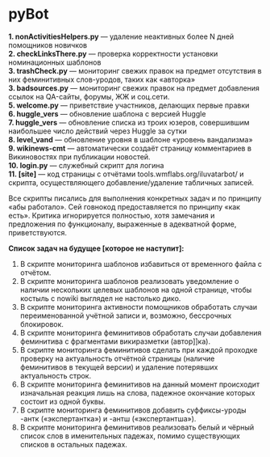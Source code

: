 # pyBot
**1. nonActivitiesHelpers.py** — удаление неактивных более N дней помощников новичков<br>
**2. checkLinksThere.py** — проверка корректности установки номинационных шаблонов<br>
**3. trashCheck.py** — мониторинг свежих правок на предмет отсутствия в них феминитивных слов-уродов, таких как «авторка»<br>
**3. badsources.py** — мониторинг свежих правок на предмет добавления ссылок на QA-сайты, форумы, ЖЖ и соц.сети.<br>
**5. welcome.py** — приветствие участников, делающих первые правки<br>
**6. huggle_vers** — обновление шаблона с версией Huggle<br>
**7. huggle_vers** — обновление списка из троих юзеров, совершившим наибольшее число действий через Huggle за сутки<br>
**8. level_vand** — обновление уровня в шаблоне «уровень вандализма»<br>
**9. wikinews-cmt** — автоматически создаёт страницу комментариев в Викиновостях при публикации новостей.<br>
**10. login.py** — служебный скрипт для логина<br>
**11. [site]** — код страницы с отчётами tools.wmflabs.org/iluvatarbot/ и скрипта, осуществляющего добавление/удаление табличных записей.

Все скрипты писались для выполнения конкретных задач и по принципу «абы работало».
Сей говнокод предоставляется по принципу «как есть». Критика игнорируется полностью, хотя замечания
и предложения по функционалу, выраженные в адекватной форме, приветствуются.

**Список задач на будущее [которое не наступит]:**
1. В скрипте мониторинга шаблонов избавиться от временного файла с отчётом.
2. В скрипте мониторинга шаблонов реализовать уведомление о наличии нескольких целевых шаблонов
на одной странице, чтобы костыль с nowiki выглядел не настолько дико.
3. В скрипте мониторинга активности помощников обработать случаи переименованной учётной записи и, возможно,
бессрочных блокировок.
4. В скрипте мониторинга феминитивов обработать случаи добавления феминитива с фрагментами викиразметки (автор]]ка).
5. В скрипте мониторинга феминитивов сделать при каждой проходке проверку на актуальность отчётной страницы (наличие
феминитивов в текущей версии) и удаление потерявших актуальность строк.
6. В скрипте мониторинга феминитивов на данный момент происходит изначальная реакция лишь на слова, падежное окончание которых состоит из одной буквы.
7. В скрипте мониторинга феминитивов добавить суффиксы-уроды -антк («экспертантка») и -антш («экспертантша»).
8. В скрипте мониторинга феминитивов реализовать белый и чёрный список слов в именительных падежах, помимо существующих списков в остальных падежах.
